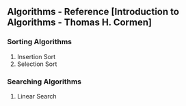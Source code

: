 ## Algorithms - Reference [Introduction to Algorithms - Thomas H. Cormen]

### Sorting Algorithms
1. Insertion Sort
2. Selection Sort

### Searching Algorithms
1. Linear Search
